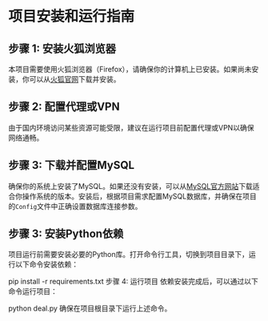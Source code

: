 # 项目安装和运行指南

## 步骤 1: 安装火狐浏览器
本项目需要使用火狐浏览器（Firefox），请确保你的计算机上已安装。如果尚未安装，你可以从[火狐官网](https://www.mozilla.org/en-US/firefox/new/)下载并安装。

## 步骤 2: 配置代理或VPN
由于国内环境访问某些资源可能受限，建议在运行项目前配置代理或VPN以确保网络通畅。

## 步骤 3: 下载并配置MySQL
确保你的系统上安装了MySQL。如果还没有安装，可以从[MySQL官方网站](https://dev.mysql.com/downloads/mysql/)下载适合你操作系统的版本。安装后，根据项目需求配置MySQL数据库，并确保在项目的`Config`文件中正确设置数据库连接参数。

## 步骤 3: 安装Python依赖
项目运行前需要安装必要的Python库。打开命令行工具，切换到项目目录下，运行以下命令安装依赖：

pip install -r requirements.txt
步骤 4: 运行项目
依赖安装完成后，可以通过以下命令运行项目：

python deal.py
确保在项目根目录下运行上述命令。
